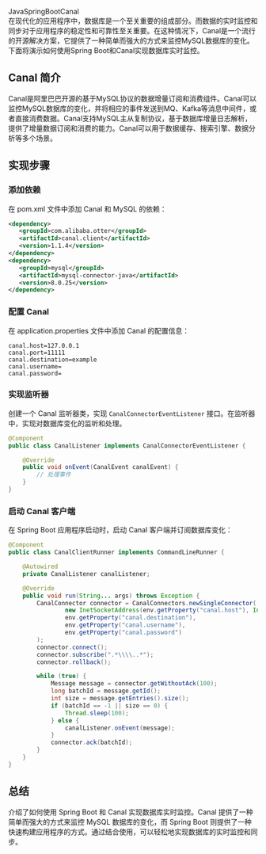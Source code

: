 JavaSpringBootCanal<br />在现代化的应用程序中，数据库是一个至关重要的组成部分。而数据的实时监控和同步对于应用程序的稳定性和可靠性至关重要。在这种情况下，Canal是一个流行的开源解决方案，它提供了一种简单而强大的方式来监控MySQL数据库的变化。下面将演示如何使用Spring Boot和Canal实现数据库实时监控。
<a name="QtK9P"></a>
## Canal 简介
Canal是阿里巴巴开源的基于MySQL协议的数据增量订阅和消费组件。Canal可以监控MySQL数据库的变化，并将相应的事件发送到MQ、Kafka等消息中间件，或者直接消费数据。Canal支持MySQL主从复制协议，基于数据库增量日志解析，提供了增量数据订阅和消费的能力。Canal可以用于数据缓存、搜索引擎、数据分析等多个场景。
<a name="QePhf"></a>
## 实现步骤
<a name="d7x98"></a>
### 添加依赖
在 pom.xml 文件中添加 Canal 和 MySQL 的依赖：
```xml
<dependency>
   <groupId>com.alibaba.otter</groupId>
   <artifactId>canal.client</artifactId>
   <version>1.1.4</version>
</dependency>
<dependency>
   <groupId>mysql</groupId>
   <artifactId>mysql-connector-java</artifactId>
   <version>8.0.25</version>
</dependency>
```
<a name="rAKtn"></a>
### 配置 Canal
在 application.properties 文件中添加 Canal 的配置信息：
```
canal.host=127.0.0.1
canal.port=11111
canal.destination=example
canal.username=
canal.password=
```
<a name="o76Bl"></a>
### 实现监听器
创建一个 Canal 监听器类，实现 `CanalConnectorEventListener` 接口。在监听器中，实现对数据库变化的监听和处理。
```java
@Component
public class CanalListener implements CanalConnectorEventListener {

    @Override
    public void onEvent(CanalEvent canalEvent) {
        // 处理事件
    }
}
```
<a name="gvw8H"></a>
### 启动 Canal 客户端
在 Spring Boot 应用程序启动时，启动 Canal 客户端并订阅数据库变化：
```java
@Component
public class CanalClientRunner implements CommandLineRunner {

    @Autowired
    private CanalListener canalListener;

    @Override
    public void run(String... args) throws Exception {
        CanalConnector connector = CanalConnectors.newSingleConnector(
                new InetSocketAddress(env.getProperty("canal.host"), Integer.parseInt(env.getProperty("canal.port"))),
                env.getProperty("canal.destination"),
                env.getProperty("canal.username"),
                env.getProperty("canal.password")
        );
        connector.connect();
        connector.subscribe(".*\\\\..*");
        connector.rollback();

        while (true) {
            Message message = connector.getWithoutAck(100);
            long batchId = message.getId();
            int size = message.getEntries().size();
            if (batchId == -1 || size == 0) {
                Thread.sleep(100);
            } else {
                canalListener.onEvent(message);
            }
            connector.ack(batchId);
        }
    }
}
```
<a name="yqv16"></a>
## 总结
介绍了如何使用 Spring Boot 和 Canal 实现数据库实时监控。Canal 提供了一种简单而强大的方式来监控 MySQL 数据库的变化，而 Spring Boot 则提供了一种快速构建应用程序的方式。通过结合使用，可以轻松地实现数据库的实时监控和同步。
